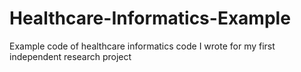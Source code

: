 # Healthcare-Informatics-Example
Example code of healthcare informatics code I wrote for my first independent research project
